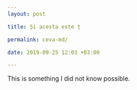 ```yaml
--- 
layout: post

title: Și acesta este ț 

permalink: ceva-md/

date: 2019-09-25 12:03 +03:00

---
```


This is something I did not know possible.
